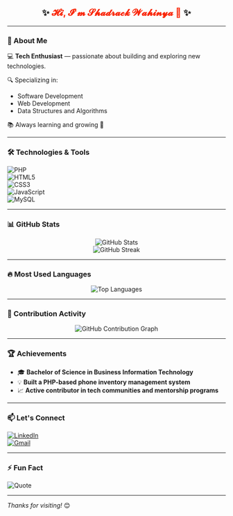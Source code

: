 <h2 align="center">✨ <span style="color:#f92404;">𝓗𝓲, 𝓘'𝓶 𝓢𝓱𝓪𝓭𝓻𝓪𝓬𝓴 𝓦𝓪𝓱𝓲𝓷𝔂𝓪 🐼</span> ✨</h2>

---

### 🚀 About Me  
💻 **Tech Enthusiast** — passionate about building and exploring new technologies.  

🔍 Specializing in:
- Software Development
- Web Development
- Data Structures and Algorithms  

📚 Always learning and growing 🚀  

---

### 🛠️ Technologies & Tools  

![PHP](https://img.shields.io/badge/PHP-000000?style=for-the-badge&logo=php&logoColor=white)  
![HTML5](https://img.shields.io/badge/HTML5-f92404?style=for-the-badge&logo=html5&logoColor=white)  
![CSS3](https://img.shields.io/badge/CSS3-000000?style=for-the-badge&logo=css3&logoColor=white)  
![JavaScript](https://img.shields.io/badge/JavaScript-f92404?style=for-the-badge&logo=javascript&logoColor=black)  
![MySQL](https://img.shields.io/badge/MySQL-000000?style=for-the-badge&logo=mysql&logoColor=white)  

---

### 📊 GitHub Stats  

<div align="center">

![GitHub Stats](https://github-readme-stats.vercel.app/api?username=shaddySco&show_icons=true&theme=gruvbox&count_private=true&include_all_commits=true)  
![GitHub Streak](https://streak-stats.demolab.com/?user=shaddySco&theme=gruvbox)  

</div>  

---

### 🔥 Most Used Languages  

<div align="center">

![Top Languages](https://github-readme-stats.vercel.app/api/top-langs/?username=shaddySco&layout=compact&theme=gruvbox&langs_count=10)  

</div>  

---

### 🚀 Contribution Activity  

<div align="center">

![GitHub Contribution Graph](https://github-profile-summary-cards.vercel.app/api/cards/profile-details?username=shaddySco&theme=gruvbox)  

</div>  

---

### 🏆 Achievements  

- 🎓 **Bachelor of Science in Business Information Technology**  
- 💡 **Built a PHP-based phone inventory management system**  
- 📈 **Active contributor in tech communities and mentorship programs**  

---

### 📫 Let's Connect  

[![LinkedIn](https://img.shields.io/badge/LinkedIn-000000?style=for-the-badge&logo=linkedin&logoColor=white)](https://www.linkedin.com/in/shadrackwahinya/)  
[![Gmail](https://img.shields.io/badge/Gmail-f92404?style=for-the-badge&logo=gmail&logoColor=white)](mailto:your-email@example.com)  

---

### ⚡ Fun Fact  

![Quote](https://quotes-github-readme.vercel.app/api?quote=The%20only%20way%20to%20do%20great%20work%20is%20to%20love%20what%20you%20do.&author=Steve%20Jobs&theme=gruvbox)  

---

_Thanks for visiting!_ 😊

